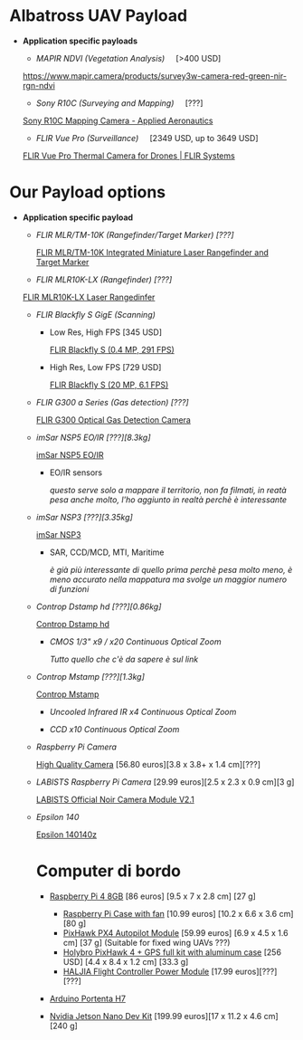 # **Albatross UAV Payload**

+ **Application specific payloads**

  + *MAPIR NDVI (Vegetation Analysis)*     [>400 USD]

  https://www.mapir.camera/products/survey3w-camera-red-green-nir-rgn-ndvi



  + *Sony R10C (Surveying and Mapping)*     [???]

  [Sony R10C Mapping Camera - Applied Aeronautics](https://store.appliedaeronautics.com/sony-r10c-mapping-camera/)



  + *FLIR Vue Pro (Surveillance)*     [2349 USD, up to 3649 USD]

  [FLIR Vue Pro Thermal Camera for Drones | FLIR Systems](https://www.flir.com/products/vue-pro/)





# Our Payload options

+ **Application specific payload**

  + *FLIR MLR/TM-10K (Rangefinder/Target Marker) [???]*

      [FLIR MLR/TM-10K Integrated Miniature Laser Rangefinder and Target Marker](https://www.flir.com/products/lmrtm-10k/)



  + *FLIR MLR10K-LX (Rangefinder) [???]*

  [FLIR MLR10K-LX Laser Rangedinfer](https://www.flir.com/products/mlr10k-lx/)



  + *FLIR Blackfly S GigE (Scanning)*
    + Low Res, High FPS [345 USD]

      [FLIR Blackfly S (0.4 MP, 291 FPS)](https://www.flir.com/products/blackfly-s-gige/)

    + High Res, Low FPS [729 USD]

      [FLIR Blackfly S (20 MP, 6.1 FPS)](https://www.flir.com/products/blackfly-s-gige/?model=BFS-PGE-200S6C-C)



  + *FLIR G300 a Series (Gas detection) [???]*

    [FLIR G300 Optical Gas Detection Camera](https://www.flir.com/products/g300-a/?model=71502-0102)



  + *imSar NSP5 EO/IR [???][8.3kg]*

    [imSar NSP5 EO/IR](https://www.imsar.com/radar-systems/nsp-5-eoir/)

    + EO/IR sensors

      *questo serve solo a mappare il territorio, non fa filmati, in reatà pesa anche molto, l'ho aggiunto in realtà perchè è interessante*

  + *imSar NSP3 [???][3.35kg]*

    [imSar NSP3](https://www.imsar.com/radar-systems/nsp-3/)

    + SAR, CCD/MCD, MTI, Maritime

      *è già più interessante di quello prima perchè pesa molto meno, è meno accurato nella mappatura ma svolge un maggior numero di funzioni*
  + *Controp Dstamp hd [???][0.86kg]*

    [Controp Dstamp hd](https://www.controp.com/item/d-stamp-payload/)

    + *CMOS 1/3" x9 / x20 Continuous Optical Zoom*

      *Tutto quello che c'è da sapere è sul link*
  + *Controp Mstamp [???][1.3kg]*

    [Controp Mstamp](https://www.controp.com/item/m-stamp_payload/)

    + *Uncooled Infrared IR x4 Continuous Optical Zoom*

    + *CCD x10 Continuous Optical Zoom*

  + *Raspberry Pi Camera*

    [High Quality Camera](https://www.kubii.it/raspberry-pi-microbit/2950-videocamera-hq-ufficiale.html?src=raspberrypi) [56.80 euros][3.8 x 3.8+ x 1.4 cm][???]

  + *LABISTS Raspberry Pi Camera* [29.99 euros][2.5 x 2.3 x 0.9 cm][3 g]

    [LABISTS Official Noir Camera Module V2.1](https://www.amazon.it/LABISTS-Raspberry-Official-Sensore-Supporta/dp/B07VRJZ9MC/ref=sr_1_7?__mk_it_IT=%C3%85M%C3%85%C5%BD%C3%95%C3%91&dchild=1&keywords=raspberry%2Bpi%2Bcamera&qid=1603539344&sr=8-7&th=1)

  + *Epsilon 140*

    [Epsilon 140140z](https://uavfactory.com/en/products/stabilized-payloads/epsilon-140140z/tech-specs)
    # **Computer di bordo** #
    + [Raspberry Pi 4 8GB](https://www.amazon.it/Raspberry-Pi-Computer-8GB-RAM/dp/B0899VXM8F) [86 euros] [9.5 x 7 x 2.8 cm] [27 g]

      + [Raspberry Pi Case with fan](https://www.amazon.it/GeeekPi-Custodia-Raspberry-40X40X10mm-Dissipatore/dp/B07XCKNM8J/ref=sr_1_3?__mk_it_IT=%C3%85M%C3%85%C5%BD%C3%95%C3%91&dchild=1&keywords=raspberry+pi+4+case&qid=1603536189&s=electronics&sr=1-3) [10.99 euros] [10.2 x 6.6 x 3.6 cm] [80 g]
      + [PixHawk PX4 Autopilot Module](https://www.amazon.it/Pixhawk-Controlador-integrato-Quadcopter-LITEBEE/dp/B072FKFX3J/ref=sr_1_4?__mk_it_IT=%C3%85M%C3%85%C5%BD%C3%95%C3%91&crid=2U6ZHAQP1LWY5&dchild=1&keywords=pixhawk+4&qid=1603538001&sprefix=pixhawk+%2Caps%2C189&sr=8-4) [59.99 euros] [6.9 x 4.5 x 1.6 cm] [37 g] (Suitable for fixed wing UAVs ???)
      + [Holybro PixHawk 4 + GPS full kit with aluminum case](https://shop.holybro.com/pixhawk-4beta-launch_p1089.html) [256 USD] [4.4 x 8.4 x 1.2 cm] [33.3 g]
      + [HALJIA Flight Controller Power Module](https://www.amazon.it/HALJIA-Flight-Controller-APM2-5-2-Pixhawk/dp/B07BFPJN1M/ref=sr_1_11?dchild=1&keywords=power+module&qid=1601481244&sr=8-11) [17.99 euros][???][???]

    + [Arduino Portenta H7](https://store.arduino.cc/portenta-h7)

    + [Nvidia Jetson Nano Dev Kit](https://www.amazon.it/owootecc-Developer-Versione-alimentazione-parallelo/dp/B081CN3VB1/ref=sr_1_6?__mk_it_IT=%C3%85M%C3%85%C5%BD%C3%95%C3%91&dchild=1&keywords=jetson+nano&qid=1603542139&sr=8-6) [199.99 euros][17 x 11.2 x 4.6 cm][240 g]
